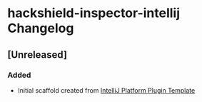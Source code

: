 <!-- Keep a Changelog guide -> https://keepachangelog.com -->

# hackshield-inspector-intellij Changelog

## [Unreleased]
### Added
- Initial scaffold created from [IntelliJ Platform Plugin Template](https://github.com/JetBrains/intellij-platform-plugin-template)
